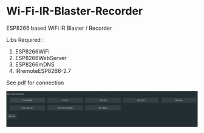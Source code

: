 # Wi-Fi-IR-Blaster-Recorder
ESP8266 based WiFi IR Blaster / Recorder 

Libs Required :
1. ESP8266WiFi
2. ESP8266WebServer
3. ESP8266mDNS
4. IRremoteESP8266-2.7

See pdf for connection

![alt text](https://github.com/vinojv96/Wi-Fi-IR-Blaster-Recorder/blob/main/Preview.PNG "Webpage")
